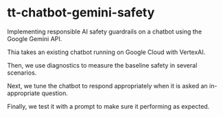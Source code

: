 # tt-chatbot-gemini-safety
Implementing responsible AI safety guardrails on a chatbot using the Google Gemini API.

Thia takes an existing chatbot running on Google Cloud with VertexAI. 

Then, we use diagnostics to measure the baseline safety in several scenarios.

Next, we tune the chatbot to respond appropriately when it is asked an in-appropriate question.

Finally, we test it with a prompt to make sure it performing as expected. 


